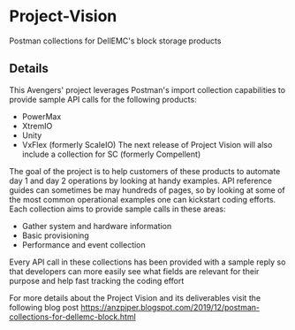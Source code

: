 # Project-Vision
Postman collections for DellEMC's block storage products
## Details
This Avengers' project leverages Postman's import collection capabilities to provide sample API calls for the following products:
 - PowerMax
 - XtremIO
 - Unity
 - VxFlex (formerly ScaleIO)
The next release of Project Vision will also include a collection for SC (formerly Compellent)

The goal of the project is to help customers of these products to automate day 1 and day 2 operations by looking at handy examples. API reference guides can sometimes be may hundreds of pages, so by looking at some of the most common operational examples one can kickstart coding efforts. Each collection aims to provide sample calls in these areas:
 - Gather system and hardware information
 - Basic provisioning
 - Performance and event collection

Every API call in these collections has been provided with a sample reply so that developers can more easily see what fields are relevant for their purpose and help fast tracking the coding effort

For more details about the Project Vision and its deliverables visit the following blog post
https://anzpiper.blogspot.com/2019/12/postman-collections-for-dellemc-block.html
